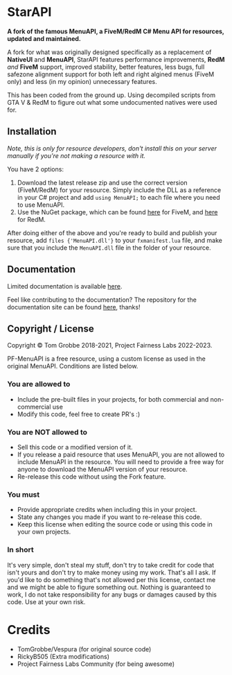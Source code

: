 # StarAPI

**A fork of the famous MenuAPI, a FiveM/RedM C# Menu API for resources, updated and maintained.**

A fork for what was originally designed specifically as a replacement of **NativeUI** and **MenuAPI**, StarAPI features performance improvements, **RedM** _and_ **FiveM** support, improved stability, better features, less bugs, full safezone alignment support for both left and right algined menus (FiveM only) and less (in my opinion) unnecessary features.

This has been coded from the ground up. Using decompiled scripts from GTA V & RedM to figure out what some undocumented natives were used for.

## Installation

_Note, this is only for resource developers, don't install this on your server manually if you're not making a resource with it._

You have 2 options:

1. Download the latest release zip and use the correct version (FiveM/RedM) for your resource. Simply include the DLL as a reference in your C# project and add `using MenuAPI;` to each file where you need to use MenuAPI.
2. Use the NuGet package, which can be found [here](https://www.nuget.org/packages/MenuAPI.FiveM/) for FiveM, and [here](https://www.nuget.org/packages/MenuAPI.RedM/) for RedM.

After doing either of the above and you're ready to build and publish your resource, add `files {'MenuAPI.dll'}` to your `fxmanifest.lua` file, and make sure that you include the `MenuAPI.dll` file in the folder of your resource.

## Documentation

Limited documentation is available [here](https://docs.vespura.com/mapi).

Feel like contributing to the documentation? The repository for the documentation site can be found [here](https://github.com/TomGrobbe/MenuAPI-Docs), thanks!

## Copyright / License

Copyright © Tom Grobbe 2018-2021, Project Fairness Labs 2022-2023.

PF-MenuAPI is a free resource, using a custom license as used in the original MenuAPI.
Conditions are listed below.

### You are allowed to

- Include the pre-built files in your projects, for both commercial and non-commercial use
- Modify this code, feel free to create PR's :)

### You are NOT allowed to

- Sell this code or a modified version of it.
- If you release a paid resource that uses MenuAPI, you are not allowed to include MenuAPI in the resource. You will need to provide a free way for anyone to download the MenuAPI version of your resource.
- Re-release this code without using the Fork feature.

### You must

- Provide appropriate credits when including this in your project.
- State any changes you made if you want to re-release this code.
- Keep this license when editing the source code or using this code in your own projects.

### In short

It's very simple, don't steal my stuff, don't try to take credit for code that isn't yours and don't try to make money using my work. That's all I ask.
If you'd like to do something that's not allowed per this license, contact me and we might be able to figure something out.
Nothing is guaranteed to work, I do not take responsibility for any bugs or damages caused by this code. Use at your own risk.

# Credits
- TomGrobbe/Vespura (for original source code)
- RickyB505 (Extra modifications)
- Project Fairness Labs Community (for being awesome)
